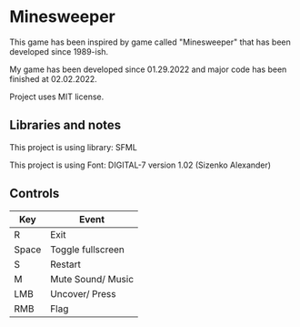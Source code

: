 # Minesweeper
This game has been inspired by game called "Minesweeper" that has been developed since 1989-ish.

My game has been developed since 01.29.2022 and major code has been finished at 02.02.2022.

Project uses MIT license.

## Libraries and notes
This project is using library: SFML

This project is using Font: DIGITAL-7 version 1.02 (Sizenko Alexander)

## Controls
| Key  | Event |
| ------------- | ------------- |
| R | Exit |
| Space | Toggle fullscreen |
| S | Restart |
| M | Mute Sound/ Music|
| LMB | Uncover/ Press |
| RMB | Flag |
